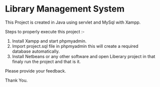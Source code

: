 # Library Management System

This Project is created in Java using servlet and MySql with Xampp.

Steps to properly execute this project :-

1) Install Xampp and start phpmyadmin.
2) Import project.sql file in phpmyadmin this will create a required database automatically.
3) Install Netbeans or any other software and open Liberary project in that finaly run the project and that is it.

Please provide your feedback.

Thank You.

